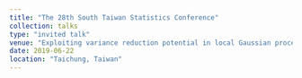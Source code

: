 ```yaml
---
title: "The 28th South Taiwan Statistics Conference"
collection: talks
type: "invited talk"
venue: "Exploiting variance reduction potential in local Gaussian process search"
date: 2019-06-22
location: "Taichung, Taiwan"
---
```

